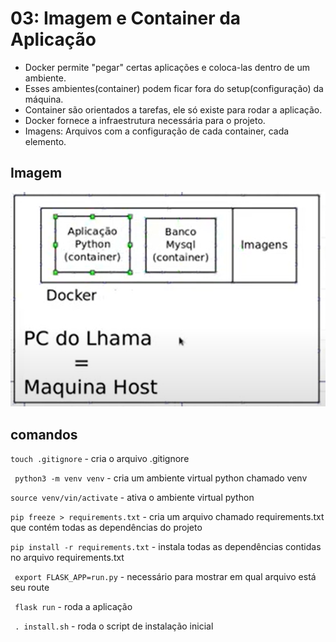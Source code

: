 # 03: Imagem e Container da Aplicação

- Docker permite "pegar" certas aplicações e coloca-las dentro de um ambiente.
- Esses ambientes(container) podem ficar fora do setup(configuração) da máquina.
- Container são orientados a tarefas, ele só existe para rodar a aplicação.
- Docker fornece a infraestrutura necessária para o projeto.
- Imagens: Arquivos com a configuração de cada container, cada elemento.

## Imagem

![image](img/img-1.PNG)

## comandos

```touch .gitignore``` - cria o arquivo .gitignore

``` python3 -m venv venv``` - cria um ambiente virtual python chamado venv

```source venv/vin/activate``` - ativa o ambiente virtual python

```pip freeze > requirements.txt``` - cria um arquivo chamado requirements.txt que contém todas as dependências do projeto

```pip install -r requirements.txt``` - instala todas as dependências contidas no arquivo requirements.txt

``` export FLASK_APP=run.py``` - necessário para mostrar em qual arquivo está seu route

``` flask run``` - roda a aplicação

``` . install.sh``` - roda o script de instalação inicial

